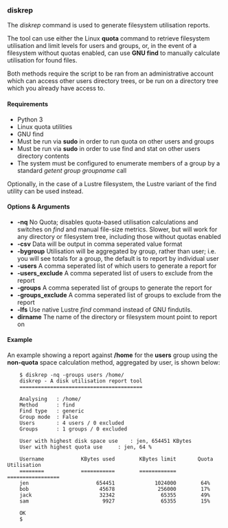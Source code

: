### diskrep

The *diskrep* command is used to generate filesystem utilisation reports.

The tool can use either the Linux **quota** command to retrieve filesystem utilisation and limit levels for users and groups, or, in the event of a filesystem without quotas enabled, can use **GNU find** to manually calculate utilisation for found files. 

Both methods require the script to be ran from an administrative account which can access other users directory trees, or be run on a directory tree which you already have access to.

#### Requirements

   * Python 3
   * Linux quota utilities
   * GNU find
   * Must be run via **sudo** in order to run quota on other users and groups
   * Must be run via **sudo** in order to use find and stat on other users directory contents
   * The system must be configured to enumerate members of a group by a standard *getent group groupname* call

Optionally, in the case of a Lustre filesystem, the Lustre variant of the find utility can be used instead.

#### Options & Arguments

   * **-nq** No Quota; disables quota-based utilisation calculations and switches on *find* and manual file-size metrics. Slower, but will work for any directory or filesystem tree, including those without quotas enabled
   * **-csv** Data will be output in comma seperated value format
   * **-bygroup** Utilisation will be aggregated by group, rather than user; i.e. you will see totals for a group, the default is to report by individual user
   * **-users** A comma seperated list of which users to generate a report for
   * **-users_exclude** A comma seperated list of users to exclude from the report
   * **-groups** A comma seperated list of groups to generate the report for
   * **-groups_exclude** A comma seperated list of groups to exclude from the report
   * **-lfs** Use native Lustre *find* command instead of GNU findutils.
   * **dirname** The name of the directory or filesystem mount point to report on

#### Example

An example showing a report against **/home** for the **users** group using the **non-quota** space calculation method, aggregated by user, is shown below:

        $ diskrep -nq -groups users /home/
        diskrep - A disk utilisation report tool
        ========================================

        Analysing	: /home/
        Method		: find
        Find type	: generic
        Group mode	: False
        Users		: 4 users / 0 excluded
        Groups		: 1 groups / 0 excluded

        User with highest disk space use	: jen, 654451 KBytes
        User with highest quota use		: jen, 64 %

        Username            KBytes used        KBytes limit       Quota Utilisation
        ========            ===========        ============       =================
        jen                      654451             1024000        64%
        bob                       45678              256000        17%
        jack                      32342               65355        49%
        sam                        9927               65355        15%
        
        OK
        $